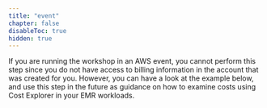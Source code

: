 ```yaml
---
title: "event"
chapter: false
disableToc: true
hidden: true
---
```


If you are running the workshop in an AWS event, you cannot perform this step since you do not have access to billing information in the account that was created for you. However, you can have a look at the example below, and use this step in the future as guidance on how to examine costs using Cost Explorer in your EMR workloads.


